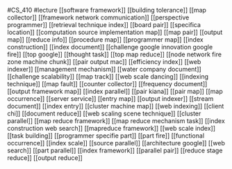 #CS_410
#lecture
[[software framework]]
[[building tolerance]]
[[map collector]]
[[framework network communication]]
[[perspective programmer]]
[[retrieval technique index]]
[[board pair]]
[[specifica location]]
[[computation source implementation map]]
[[map pair]]
[[output map]]
[[reduce info]]
[[procedure map]]
[[programmer map]]
[[index construction]]
[[index document]]
[[challenge google innovation google fire]]
[[top google]]
[[thought task]]
[[top map reduce]]
[[node network fire zone machine chunk]]
[[pair output mac]]
[[efficiency index]]
[[web indexer]]
[[management mechanism]]
[[water company document]]
[[challenge scalability]]
[[map track]]
[[web scale dancing]]
[[indexing technique]]
[[map fault]]
[[counter collector]]
[[frequency document]]
[[output framework map]]
[[index parallel]]
[[pair kiana]]
[[pair map]]
[[map occurrence]]
[[server service]]
[[entry map]]
[[output indexer]]
[[stream document]]
[[index entry]]
[[cluster machine map]]
[[web indexing]]
[[client chi]]
[[document reduce]]
[[web scaling scene technique]]
[[cluster parallel]]
[[map reduce framework]]
[[map reduce mechanism task]]
[[index construction web search]]
[[mapreduce framework]]
[[web scale index]]
[[task building]]
[[programmer specifie part]]
[[part fire]]
[[functional occurrence]]
[[index scale]]
[[source parallel]]
[[architecture google]]
[[web search]]
[[part parallel]]
[[index framework]]
[[parallel pair]]
[[reduce stage reduce]]
[[output reduce]]
